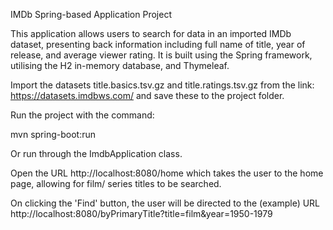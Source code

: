 IMDb Spring-based Application Project

This application allows users to search for data in an imported IMDb dataset,
presenting back information including full name of title, year of release,
and average viewer rating. It is built using the Spring framework, utilising
the H2 in-memory database, and Thymeleaf.

Import the datasets title.basics.tsv.gz and title.ratings.tsv.gz from the link:
https://datasets.imdbws.com/
and save these to the project folder.

Run the project with the command:

mvn spring-boot:run 

Or run through the ImdbApplication class.
 
Open the URL http://localhost:8080/home which takes the user to the home page,
allowing for film/ series titles to be searched.

On clicking the 'Find' button, the user will be directed to  the (example) URL http://localhost:8080/byPrimaryTitle?title=film&year=1950-1979

